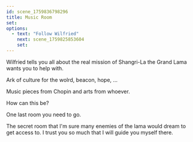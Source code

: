 ```yaml
---
id: scene_1759836798296
title: Music Room
set:
options:
  - text: "Follow Wilfried"
    next: scene_1759825853604
    set:
---
```


Wilfried tells you all about the real mission of Shangri-La the Grand Lama wants you to help with. 

Ark of culture for the wolrd, beacon, hope, ... 

Music pieces from Chopin and arts from whoever. 

How can this be? 

One last room you need to go. 

The secret room that I'm sure many enemies of the lama would dream to get access to. I trust you so much that I will guide you myself there. 